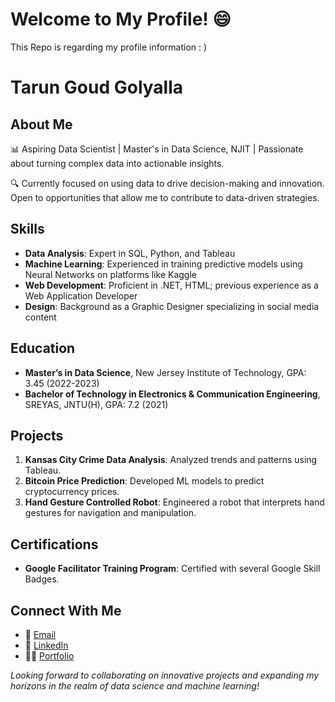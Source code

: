 # Welcome to My Profile! 😄
This Repo is regarding my profile information  : )

# Tarun Goud Golyalla

## About Me
📊 Aspiring Data Scientist | Master's in Data Science, NJIT | Passionate about turning complex data into actionable insights.

🔍 Currently focused on using data to drive decision-making and innovation. Open to opportunities that allow me to contribute to data-driven strategies.

## Skills
- **Data Analysis**: Expert in SQL, Python, and Tableau
- **Machine Learning**: Experienced in training predictive models using Neural Networks on platforms like Kaggle
- **Web Development**: Proficient in .NET, HTML; previous experience as a Web Application Developer
- **Design**: Background as a Graphic Designer specializing in social media content

## Education
- **Master’s in Data Science**, New Jersey Institute of Technology, GPA: 3.45 (2022-2023)
- **Bachelor of Technology in Electronics & Communication Engineering**, SREYAS, JNTU(H), GPA: 7.2 (2021)

## Projects
1. **Kansas City Crime Data Analysis**: Analyzed trends and patterns using Tableau.
2. **Bitcoin Price Prediction**: Developed ML models to predict cryptocurrency prices.
3. **Hand Gesture Controlled Robot**: Engineered a robot that interprets hand gestures for navigation and manipulation.

## Certifications
- **Google Facilitator Training Program**: Certified with several Google Skill Badges.

## Connect With Me
- 📧 [Email](mailto:tarungolyalla97@gmail.com)
- 🔗 [LinkedIn](www.linkedin.com/in/tarun-goud-5b8551159)
- 👨‍💻 [Portfolio](#) <!-- Add your Portfolio URL here -->

*Looking forward to collaborating on innovative projects and expanding my horizons in the realm of data science and machine learning!*

